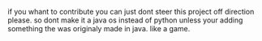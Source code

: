 if you whant to contribute you can just dont steer this project off direction please.
so dont make it a java os instead of python unless your adding something the was originaly made in java. like a game.
